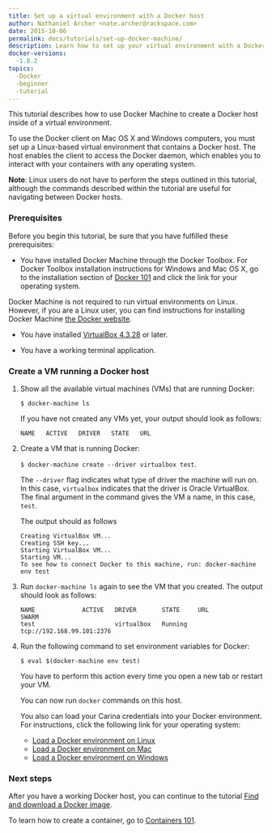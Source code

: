 ```yaml
---
title: Set up a virtual environment with a Docker host
author: Nathaniel Archer <nate.archer@rackspace.com>
date: 2015-10-06
permalink: docs/tutorials/set-up-docker-machine/
description: Learn how to set up your virtual environment with a Docker host using a Docker Machine.
docker-versions:
  -1.8.2
topics:
  -Docker
  -beginner
  -tutorial
---
```


This tutorial describes how to use Docker Machine to create a Docker host inside of a virtual environment.

To use the Docker client on Mac OS X and Windows computers, you must set up a Linux-based virtual environment that contains a Docker host. The host enables the client to access the Docker daemon, which enables you to interact with your containers with any operating system.

**Note**: Linux users do not have to perform the steps outlined in this tutorial, although the commands described within the tutorial are useful for navigating between Docker hosts.

### Prerequisites

Before you begin this tutorial, be sure that you have fulfilled these prerequisites:

* You have installed Docker Machine through the Docker Toolbox. For Docker Toolbox installation instructions for Windows and Mac OS X, go to the installation section of [Docker 101](docker-101-introduction-docker) and click the link for your operating system.

Docker Machine is not required to run virtual environments on Linux. However, if you are a Linux user, you can find instructions for installing Docker Machine [the Docker website](https://docs.docker.com/machine/install-machine/).

* You have installed [VirtualBox 4.3.28](https://www.virtualbox.org/wiki/Downloads) or later.

* You have a working terminal application.

### Create a VM running a Docker host

1. Show all the available virtual machines (VMs) that are running Docker:

   `$ docker-machine ls`

   If you have not created any VMs yet, your output should look as follows:

   ```
   NAME   ACTIVE   DRIVER   STATE   URL
   ```

2. Create a VM that is running Docker:

   `$ docker-machine create --driver virtualbox test`.  

   The `--driver` flag indicates what type of driver the machine will run on. In this case, `virtualbox` indicates that the driver is Oracle VirtualBox. The final argument in the command gives the VM a name, in this case, `test`.

   The output should as follows

   ```
   Creating VirtualBox VM...
   Creating SSH key...
   Starting VirtualBox VM...
   Starting VM...
   To see how to connect Docker to this machine, run: docker-machine env test
   ```

3. Run `docker-machine ls` again to see the VM that you created. The output should look as follows:

   ```
   NAME             ACTIVE   DRIVER       STATE     URL                         SWARM
   test                      virtualbox   Running   tcp://192.168.99.101:2376
   ```

4. Run the following command to set environment variables for Docker:

   `$ eval $(docker-machine env test)`

   You have to perform this action every time you open a new tab or restart your VM.

   You can now run `docker` commands on this host.

   You also can load your Carina credentials into your Docker environment. For instructions, click the following link for your operating system:

   * [Load a Docker environment on Linux](docs/tutorials/load-docker-environment-on-linux)
   * [Load a Docker environment on Mac](docs/tutorials/load-docker-environment-on-mac)
   * [Load a Docker environment on Windows](docs/tutorials/load-docker-environment-on-windows)

### Next steps

After you have a working Docker host, you can continue to the tutorial [Find and download a Docker image](docs/tutorials/run-docker-image).

To learn how to create a container, go to [Containers 101](docs/tutorials/containers-101).
